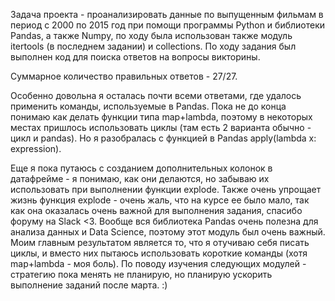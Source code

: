Задача проекта - проанализировать данные по выпущенным фильмам в период с 2000 по 2015 год при помощи программы Python и библиотеки Pandas, а также Numpy, по ходу была использован также модуль itertools (в последнем задании) и collections. 
По ходу задания был выполнен код для поиска ответов на вопросы викторины. 

Суммарное количество правильных ответов - 27/27. 

Особенно довольна я осталась почти всеми ответами, где удалось применить команды, используемые в Pandas.
Пока не до конца понимаю как делать функции типа map+lambda, поэтому в некоторых местах пришлось использовать циклы (там есть 2 варианта обычно - цикл и pandas). Но я разобралась с функцией в Pandas apply(lambda x: expression).

Еще я пока путаюсь с созданием дополнительных колонок в датафрейме - я понимаю, как они делаются, но забываю их использовать при выполнении функции explode. 
Также очень упрощает жизнь функция explode - очень жаль, что на курсе ее было мало, так как она оказалась очень важной для выполнения задания, спасибо форуму на Slack <3.
Вообще вся библиотека Pandas очень полезна для анализа данных и Data Science, поэтому этот модуль был очень важный.
Моим главным результатом является то, что я отучиваю себя писать циклы, и вместо них пытаюсь использовать короткие команды (хотя map+lambda - моя боль).
По поводу изучения следующих модулей - стратегию пока менять не планирую, но планирую ускорить выполнение заданий после марта. :) 
